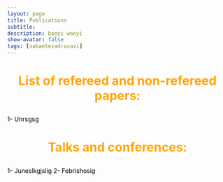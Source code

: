 ```yaml
---
layout: page
title: Publications
subtitle: 
description: booyi wooyi
show-avatar: false
tags: [sabaetezadrazavi]
---
```



<style>{color:black;}</style>
 
<style>H1{color:black;}</style>
<style>H2{color:black;}</style>
<style>H3{color:black;}</style>
<style>p{color:black;}</style>



<h1 align="center"> <p style="color:orange;"> List of refereed and non-refereed papers: </p> </h1>

   




1- Unrsgsg



<h1 align="center"> <p style="color:orange;"> Talks and conferences: </p> </h1>

1- Juneslkgjslig
2- Febrishosig



